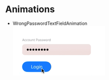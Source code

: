 
# Animations

- WrongPasswordTextFieldAnimation
![Previsualización](/Animations/Animations/WrongPasswordTextFieldAnimation/WrongPasswordTextFieldAnimation.gif)

